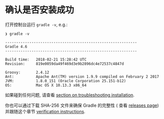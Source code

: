 # 确认是否安装成功

打开控制台运行 `gradle -v`, e.g.:

```
❯ gradle -v

------------------------------------------------------------
Gradle 4.6
------------------------------------------------------------

Build time:   2018-02-21 15:28:42 UTC
Revision:     819e0059da49f469d3e9b2896dc4e72537c4847d

Groovy:       2.4.12
Ant:          Apache Ant(TM) version 1.9.9 compiled on February 2 2017
JVM:          1.8.0_151 (Oracle Corporation 25.151-b12)
OS:           Mac OS X 10.13.3 x86_64
```

如果碰到任何问题, 请查看 [section on troubleshooting installation](https://docs.gradle.org/current/userguide/troubleshooting.html#sec:troubleshooting_installation).

你也可以通过下载 SHA-256 文件来确保 Gradle 的完整性 \( 查看 [releases page](https://gradle.org/releases)\) 并跟随这个章节 [verification instructions](https://docs.gradle.org/current/userguide/gradle_wrapper.html#sec:verification).

